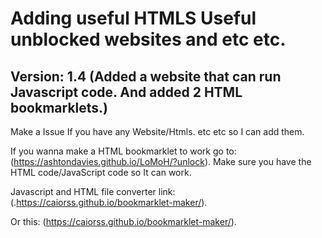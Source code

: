 # Adding useful HTMLS Useful unblocked websites and etc etc.

## Version: 1.4 (Added a website that can run Javascript code. And added 2 HTML bookmarklets.)

 Make a Issue If you have any Website/Htmls. etc etc so I can add them.

If you wanna make a HTML bookmarklet to work go to: (https://ashtondavies.github.io/LoMoH/?unlock). Make sure you have the HTML code/JavaScript code so It can work.

Javascript and HTML file converter link: (.https://caiorss.github.io/bookmarklet-maker/). 


Or this: (https://caiorss.github.io/bookmarklet-maker/).
